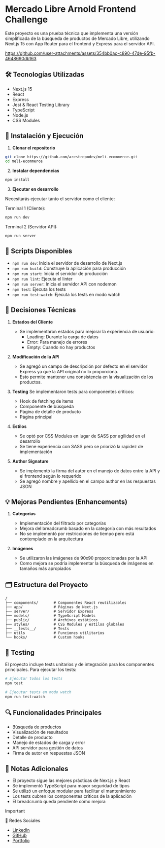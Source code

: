 # Mercado Libre Arnold Frontend Challenge

Este proyecto es una prueba técnica que implementa una versión simplificada de la búsqueda de productos de Mercado Libre, utilizando Next.js 15 con App Router para el frontend y Express para el servidor API.


https://github.com/user-attachments/assets/354bb0ac-c890-47de-95fb-4648690db163


## 🛠 Tecnologías Utilizadas

- Next.js 15
- React
- Express
- Jest & React Testing Library
- TypeScript
- Node.js
- CSS Modules

## 🚀 Instalación y Ejecución

1. **Clonar el repositorio**
```bash
git clone https://github.com/arestrepodev/meli-ecommerce.git
cd meli-ecommerce
```

2. **Instalar dependencias**
```bash
npm install
```

3. **Ejecutar en desarrollo**

Necesitarás ejecutar tanto el servidor como el cliente:

Terminal 1 (Cliente):
```bash
npm run dev
```

Terminal 2 (Servidor API):
```bash
npm run server
```

## 📜 Scripts Disponibles

- `npm run dev`: Inicia el servidor de desarrollo de Next.js
- `npm run build`: Construye la aplicación para producción
- `npm run start`: Inicia el servidor de producción
- `npm run lint`: Ejecuta el linter
- `npm run server`: Inicia el servidor API con nodemon
- `npm test`: Ejecuta los tests
- `npm run test:watch`: Ejecuta los tests en modo watch

## 🤔 Decisiones Técnicas

1. **Estados del Cliente**
   - Se implementaron estados para mejorar la experiencia de usuario:
     - Loading: Durante la carga de datos
     - Error: Para manejo de errores
     - Empty: Cuando no hay productos

2. **Modificación de la API**
   - Se agregó un campo de descripción por defecto en el servidor Express ya que la API original no lo proporciona.
   - Esto permite mantener una consistencia en la visualización de los productos.

3. **Testing**
   Se implementaron tests para componentes críticos:
   - Hook de fetching de items
   - Componente de búsqueda
   - Página de detalle de producto
   - Página principal

4. **Estilos**
   - Se optó por CSS Modules en lugar de SASS por agilidad en el desarrollo
   - Se tiene experiencia con SASS pero se priorizó la rapidez de implementación

5. **Author Signature**
   - Se implementó la firma del autor en el manejo de datos entre la API y el frontend según lo requerido
   - Se agregó nombre y apellido en el campo author en las respuestas JSON

## 💡 Mejoras Pendientes (Enhancements)

1. **Categorías**
   - Implementación del filtrado por categorías
   - Mejora del breadcrumb basado en la categoría con más resultados
   - No se implementó por restricciones de tiempo pero está contemplado en la arquitectura

2. **Imágenes**
   - Se utilizaron las imágenes de 90x90 proporcionadas por la API
   - Como mejora se podría implementar la búsqueda de imágenes en tamaños más apropiados

## 🗂 Estructura del Proyecto

```
/
├── components/       # Componentes React reutilizables
├── app/              # Páginas de Next.js
├── server/           # Servidor Express
├── models/           # TypeScript Models
├── public/           # Archivos estáticos
├── styles/           # CSS Modules y estilos globales
├── __tests__/        # Tests            
├── utils             # Funciones utilitarios
└── hooks/            # Custom hooks
```

## 🧪 Testing

El proyecto incluye tests unitarios y de integración para los componentes principales. Para ejecutar los tests:

```bash
# Ejecutar todos los tests
npm test

# Ejecutar tests en modo watch
npm run test:watch
```

## 🔍 Funcionalidades Principales

- Búsqueda de productos
- Visualización de resultados
- Detalle de producto
- Manejo de estados de carga y error
- API servidor para gestión de datos
- Firma de autor en respuestas JSON

## 📝 Notas Adicionales

- El proyecto sigue las mejores prácticas de Next.js y React
- Se implementó TypeScript para mayor seguridad de tipos
- Se utilizó un enfoque modular para facilitar el mantenimiento
- Los tests cubren los componentes críticos de la aplicación
- El breadcrumb queda pendiente como mejora

> [!IMPORTANT]
> 📱 Redes Sociales

- [LinkedIn](https://www.linkedin.com/in/arestrepodev/)
- [GitHub](https://github.com/arestrepodev)
- [Portfolio](https://arnoldrestrepo.dev)
